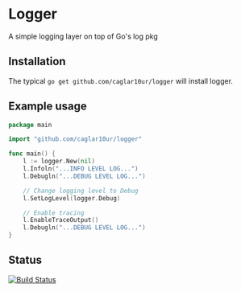 # Logger

A simple logging layer on top of Go's log pkg

## Installation

The typical `go get github.com/caglar10ur/logger` will install logger.

## Example usage

```go
package main

import "github.com/caglar10ur/logger"

func main() {
    l := logger.New(nil)
    l.Infoln("...INFO LEVEL LOG...")
    l.Debugln("...DEBUG LEVEL LOG...")

    // Change logging level to Debug
    l.SetLogLevel(logger.Debug)

    // Enable tracing
    l.EnableTraceOutput()
    l.Debugln("...DEBUG LEVEL LOG...")
}
```

## Status

[![Build Status](https://secure.travis-ci.org/caglar10ur/logger.png)](http://travis-ci.org/caglar10ur/logger)
